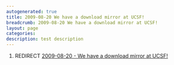 ```yaml
---
autogenerated: true
title: 2009-08-20 We have a download mirror at UCSF!
breadcrumb: 2009-08-20 We have a download mirror at UCSF!
layout: page
categories: 
description: test description
---
```


1.  REDIRECT [2009-08-20 - We have a download mirror at UCSF!](2009-08-20_-_We_have_a_download_mirror_at_UCSF! )
